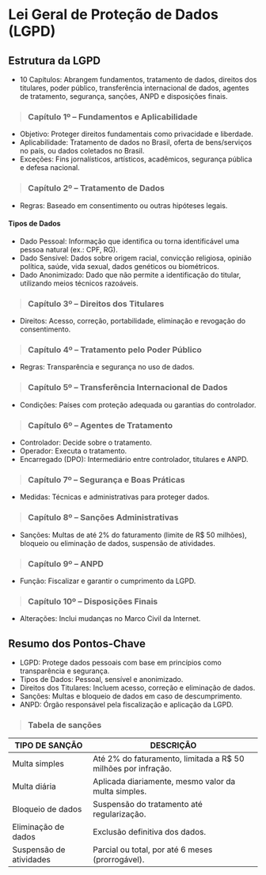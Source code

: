 # Lei Geral de Proteção de Dados (LGPD)

## Estrutura da LGPD
- 10 Capítulos: Abrangem fundamentos, tratamento de dados, direitos dos titulares, poder público, transferência internacional de dados, agentes de tratamento, segurança, sanções, ANPD e disposições finais.

> ### Capítulo 1º – Fundamentos e Aplicabilidade
- Objetivo: Proteger direitos fundamentais como privacidade e liberdade.
- Aplicabilidade: Tratamento de dados no Brasil, oferta de bens/serviços no país, ou dados coletados no Brasil.
- Exceções: Fins jornalísticos, artísticos, acadêmicos, segurança pública e defesa nacional.

> ### Capítulo 2º – Tratamento de Dados
- Regras: Baseado em consentimento ou outras hipóteses legais.

#### Tipos de Dados
- Dado Pessoal: Informação que identifica ou torna identificável uma pessoa natural (ex.: CPF, RG).
- Dado Sensível: Dados sobre origem racial, convicção religiosa, opinião política, saúde, vida sexual, dados genéticos ou biométricos.
- Dado Anonimizado: Dado que não permite a identificação do titular, utilizando meios técnicos razoáveis.

> ### Capítulo 3º – Direitos dos Titulares
- Direitos: Acesso, correção, portabilidade, eliminação e revogação do consentimento.

> ### Capítulo 4º – Tratamento pelo Poder Público
- Regras: Transparência e segurança no uso de dados.

> ### Capítulo 5º – Transferência Internacional de Dados
- Condições: Países com proteção adequada ou garantias do controlador.

> ### Capítulo 6º – Agentes de Tratamento
- Controlador: Decide sobre o tratamento.
- Operador: Executa o tratamento.
- Encarregado (DPO): Intermediário entre controlador, titulares e ANPD.

> ### Capítulo 7º – Segurança e Boas Práticas
- Medidas: Técnicas e administrativas para proteger dados.

> ### Capítulo 8º – Sanções Administrativas
- Sanções: Multas de até 2% do faturamento (limite de R$ 50 milhões), bloqueio ou eliminação de dados, suspensão de atividades.

> ### Capítulo 9º – ANPD
- Função: Fiscalizar e garantir o cumprimento da LGPD.

> ### Capítulo 10º – Disposições Finais
- Alterações: Inclui mudanças no Marco Civil da Internet.

## Resumo dos Pontos-Chave
- LGPD: Protege dados pessoais com base em princípios como transparência e segurança.
- Tipos de Dados: Pessoal, sensível e anonimizado.
- Direitos dos Titulares: Incluem acesso, correção e eliminação de dados.
- Sanções: Multas e bloqueio de dados em caso de descumprimento.
- ANPD: Órgão responsável pela fiscalização e aplicação da LGPD.

> ### Tabela de sanções

| TIPO DE SANÇÃO          | DESCRIÇÃO                                                     |
|-------------------------|---------------------------------------------------------------|
| Multa simples           | Até 2% do faturamento, limitada a R$ 50 milhões por infração. |
| Multa diária            | Aplicada diariamente, mesmo valor da multa simples.           |
| Bloqueio de dados       | Suspensão do tratamento até regularização.                    |
| Eliminação de dados     | Exclusão definitiva dos dados.                                |
| Suspensão de atividades | Parcial ou total, por até 6 meses (prorrogável).              |
